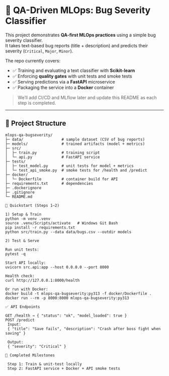 # 🐞 QA-Driven MLOps: Bug Severity Classifier

This project demonstrates **QA-first MLOps practices** using a simple bug severity classifier.  
It takes text-based bug reports (title + description) and predicts their severity (`Critical`, `Major`, `Minor`).

The repo currently covers:
- ✅ Training and evaluating a text classifier with **Scikit-learn**
- ✅ Enforcing **quality gates** with unit tests and smoke tests
- ✅ Serving predictions via a **FastAPI** microservice
- ✅ Packaging the service into a **Docker** container

> We’ll add CI/CD and MLflow later and update this README as each step is completed.

---

## 📂 Project Structure

```text
mlops-qa-bugseverity/
├─ data/                 # sample dataset (CSV of bug reports)
├─ models/               # trained artifacts (model + metrics)
├─ src/
│  ├─ train.py           # training script
│  └─ api.py             # FastAPI service
├─ tests/
│  ├─ test_model.py      # unit tests for model + metrics
│  └─ test_api_smoke.py  # smoke tests for /health and /predict
├─ docker/
│  └─ Dockerfile         # container build for API
├─ requirements.txt      # dependencies
├─ .dockerignore
├─ .gitignore
└─ README.md

🚀 Quickstart (Steps 1–2)

1) Setup & Train
python -m venv .venv
source .venv/Scripts/activate   # Windows Git Bash
pip install -r requirements.txt
python src/train.py --data data/bugs.csv --outdir models

2) Test & Serve

Run unit tests:
pytest -q

Start API locally:
uvicorn src.api:app --host 0.0.0.0 --port 8000

Health check:
curl http://127.0.0.1:8000/health

Or run with Docker:
docker build -t mlops-qa-bugseverity:py313 -f docker/Dockerfile .
docker run --rm -p 8000:8000 mlops-qa-bugseverity:py313

✅ API Endpoints

GET /health → { "status": "ok", "model_loaded": true }
POST /predict
 Input:
 { "title": "Save fails", "description": "Crash after boss fight when saving" }

 Output:
 { "severity": "Critical" }

📌 Completed Milestones

 Step 1: Train & unit-test locally
 Step 2: FastAPI service + Docker + API smoke tests
